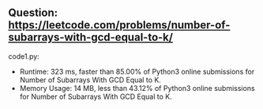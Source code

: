 ## Question: https://leetcode.com/problems/number-of-subarrays-with-gcd-equal-to-k/

code1.py:
* Runtime: 323 ms, faster than 85.00% of Python3 online submissions for Number of Subarrays With GCD Equal to K.
* Memory Usage: 14 MB, less than 43.12% of Python3 online submissions for Number of Subarrays With GCD Equal to K.